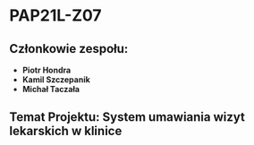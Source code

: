 # PAP21L-Z07
## Członkowie zespołu:
- **Piotr Hondra**
- **Kamil Szczepanik**
- **Michał Taczała**

## Temat Projektu: **System umawiania wizyt lekarskich w klinice**
